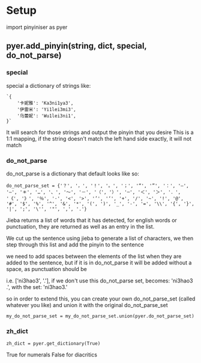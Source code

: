# Setup

import pinyiniser as pyer

## pyer.add_pinyin(string, dict, special, do_not_parse)

### special
special a dictionary of strings like:

    `{
        '卡妮雅': 'Ka3ni1ya3',
        '伊雷米': 'Yi1lei3mi3',
        '乌蕾妮': 'Wu1lei3ni1',
    }`

It will search for those strings and output the pinyin that you desire
This is a 1:1 mapping, if the string doesn't match the left hand side exactly, it will not match

### do_not_parse
do_not_parse is a dictionary that default looks like so:


`do_not_parse_set = {'？', '，', '！', '。', '；', '“', '”', '：', '–', '—', '＊',
        '…', '、', '～', '－', '（', '）', '─', '＜', '＞', '．', '《', '》',
        '％', '·', '<', '>', '’', '‘', '+', '/', '~', '!', '@', '#', '$',
        '%', '^', '&', '*', '(', ')', '_', '-', '=', '\\', '{', '}', '|', ';',
        '\'', '"', ',', '.'}`

Jieba returns a list of words that it has detected, for english words or punctuation, they are returned as well
as an entry in the list.

We cut up the sentence using jieba to generate a list of characters, we then step through this list
and add the pinyin to the sentence

we need to add spaces between the elements of the list when they are added to the sentence,
but if it is in do_not_parse it will be added without a space, as punctuation should be

i.e. ['ni3hao3', '.'], if we don't use this do_not_parse set, becomes:
'ni3hao3 .', with the set: 'ni3hao3.'

so in order to extend this, you can create your own do_not_parse_set (called whatever you like) and union it
with the original do_not_parse_set

`my_do_not_parse_set = my_do_not_parse_set.union(pyer.do_not_parse_set)`

### zh_dict

`zh_dict = pyer.get_dictionary(True)`

True for numerals
False for diacritics

